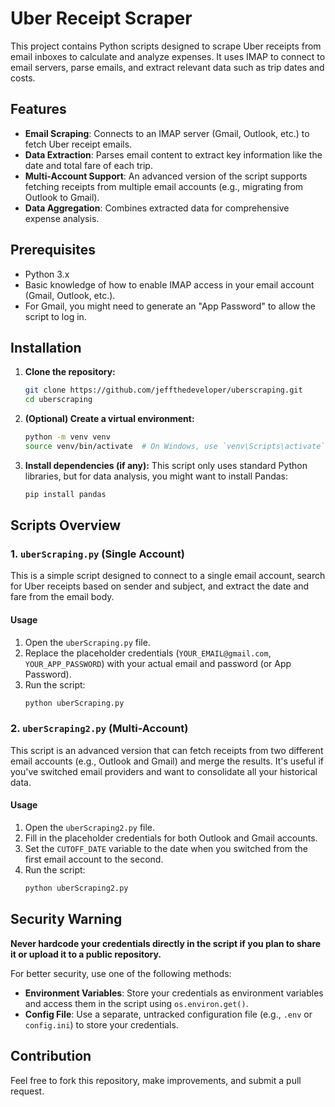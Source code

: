 # Uber Receipt Scraper

This project contains Python scripts designed to scrape Uber receipts from email inboxes to calculate and analyze expenses. It uses IMAP to connect to email servers, parse emails, and extract relevant data such as trip dates and costs.

## Features

- **Email Scraping**: Connects to an IMAP server (Gmail, Outlook, etc.) to fetch Uber receipt emails.
- **Data Extraction**: Parses email content to extract key information like the date and total fare of each trip.
- **Multi-Account Support**: An advanced version of the script supports fetching receipts from multiple email accounts (e.g., migrating from Outlook to Gmail).
- **Data Aggregation**: Combines extracted data for comprehensive expense analysis.

## Prerequisites

- Python 3.x
- Basic knowledge of how to enable IMAP access in your email account (Gmail, Outlook, etc.).
- For Gmail, you might need to generate an "App Password" to allow the script to log in.

## Installation

1.  **Clone the repository:**
    ```bash
    git clone https://github.com/jeffthedeveloper/uberscraping.git
    cd uberscraping
    ```

2.  **(Optional) Create a virtual environment:**
    ```bash
    python -m venv venv
    source venv/bin/activate  # On Windows, use `venv\Scripts\activate`
    ```

3.  **Install dependencies (if any):**
    This script only uses standard Python libraries, but for data analysis, you might want to install Pandas:
    ```bash
    pip install pandas
    ```

## Scripts Overview

### 1. `uberScraping.py` (Single Account)

This is a simple script designed to connect to a single email account, search for Uber receipts based on sender and subject, and extract the date and fare from the email body.

#### Usage

1.  Open the `uberScraping.py` file.
2.  Replace the placeholder credentials (`YOUR_EMAIL@gmail.com`, `YOUR_APP_PASSWORD`) with your actual email and password (or App Password).
3.  Run the script:
    ```bash
    python uberScraping.py
    ```

### 2. `uberScraping2.py` (Multi-Account)

This script is an advanced version that can fetch receipts from two different email accounts (e.g., Outlook and Gmail) and merge the results. It's useful if you've switched email providers and want to consolidate all your historical data.

#### Usage

1.  Open the `uberScraping2.py` file.
2.  Fill in the placeholder credentials for both Outlook and Gmail accounts.
3.  Set the `CUTOFF_DATE` variable to the date when you switched from the first email account to the second.
4.  Run the script:
    ```bash
    python uberScraping2.py
    ```

## Security Warning

**Never hardcode your credentials directly in the script if you plan to share it or upload it to a public repository.**

For better security, use one of the following methods:
- **Environment Variables**: Store your credentials as environment variables and access them in the script using `os.environ.get()`.
- **Config File**: Use a separate, untracked configuration file (e.g., `.env` or `config.ini`) to store your credentials.

## Contribution

Feel free to fork this repository, make improvements, and submit a pull request.

